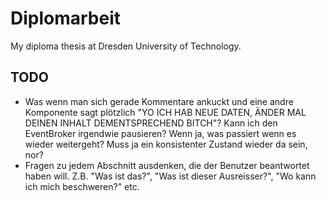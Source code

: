 # Diplomarbeit

My diploma thesis at Dresden University of Technology.

## TODO

* Was wenn man sich gerade Kommentare ankuckt und eine andre Komponente sagt plötzlich "YO ICH HAB NEUE DATEN, ÄNDER MAL DEINEN INHALT DEMENTSPRECHEND BITCH"? Kann ich den EventBroker irgendwie pausieren? Wenn ja, was passiert wenn es wieder weitergeht? Muss ja ein konsistenter Zustand wieder da sein, nor?
* Fragen zu jedem Abschnitt ausdenken, die der Benutzer beantwortet haben will. Z.B. "Was ist das?", "Was ist dieser Ausreisser?", "Wo kann ich mich beschweren?" etc.